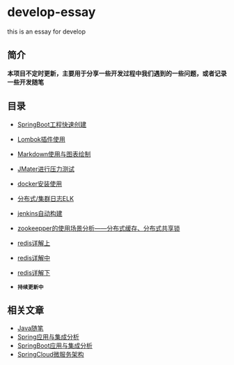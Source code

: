 # develop-essay
this is an essay for develop

## 简介

 **本项目不定时更新，主要用于分享一些开发过程中我们遇到的一些问题，或者记录一些开发随笔**

## 目录

- [SpringBoot工程快速创建](/document/SpringBoot工程快速创建.md)
- [Lombok插件使用]()
- [Markdown使用与图表绘制]()
- [JMater进行压力测试]()
- [docker安装使用]()
- [分布式/集群日志ELK]()
- [jenkins自动构建]()
- [zookeepper的使用场景分析——分布式缓存、分布式共享锁]()
- [redis详解上]()
- [redis详解中]()
- [redis详解下]()

- **`持续更新中`**

## 相关文章

- [Java随笔](https://github.com/stwyj/java-essay)
- [Spring应用与集成分析](https://github.com/stwyj/spring-essay)
- [SpringBoot应用与集成分析](https://github.com/stwyj/springboot-essay)
- [SpringCloud微服务架构](https://github.com/stwyj/springcloud-essay)
